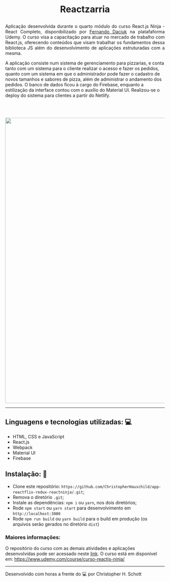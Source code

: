 # <p align="center"> &nbsp; Reactzarria &nbsp; </p>

<p align="justify">
Aplicação desenvolvida durante o quarto módulo do curso React.js Ninja - React Completo, disponibilizado por <a href="https://github.com/fdaciuk">Fernando Daciuk</a> na platafaforma Udemy. O curso visa a capacitação para atuar no mercado de trabalho com React.js, oferecendo conteúdos que visam trabalhar os fundamentos dessa biblioteca JS além do desenvolvimento de aplicações estruturadas com a mesma.

A aplicação consiste num sistema de gerenciamento para pizzarias, e conta tanto com um sistema para o cliente realizar o acesso e fazer os pedidos, quanto com um sistema em que o administrador pode fazer o cadastro de novos tamanhos e sabores de pizza, além de administrar o andamento dos pedidos.
O banco de dados ficou à cargo do Firebase, enquanto a estilização da interface contou com o auxílio do Material UI. Realizou-se o deploy do sistema para clientes a partir do Netlify.
</p> <br /> <br />

<p align="center">
  <img width="900px" src="" />
 </p>

<hr>

## Linguagens e tecnologias utilizadas: :computer:

<ul list-style="none">
  <li> HTML, CSS e JavaScript </li>
  <li> React.js </li>
  <li> Webpack </li>
  <li> Material UI </li>
  <li> Firebase </li>
</ul>


## Instalação: :rocket:

- Clone este repositório: `https://github.com/ChristopherHauschild/app-reactflix-redux-reactninja/.git`;
- Remova o diretório `.git`;
- Instale as dependências: `npm i` ou `yarn`, nos dois diretórios;
- Rode `npm start` ou `yarn start` para desenvolvimento em `http://localhost:3000`
- Rode `npm run build` ou `yarn build` para o build em produção (os arquivos serão gerados no diretório `dist`)

### Maiores informações:

O repositório do curso com as demais atividades e aplicações desenvolvidas pode ser acessado neste <a href="https://github.com/ChristopherHauschild/curso-react-ninja">link</a>. O curso está em disponível em: https://www.udemy.com/course/curso-reactjs-ninja/

<hr>

Desenvolvido com horas a frente do :computer: por Christopher H. Schott
